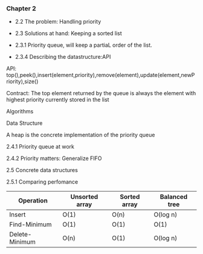 ### Chapter 2

- 2.2 The problem: Handling priority

- 2.3 Solutions at hand: Keeping a sorted list

- 2.3.1 Priority queue, will keep a partiaL order of the list.

- 2.3.4 Describing the datastructure:API 

API: top(),peek(),insert(element,priority),remove(element),update(element,newPriority),size()

Contract: The top element returned by the queue is always the element with highest priority currently stored
in the list

Algorithms

Data Structure

A heap is the concrete implementation of the priority queue

2.4.1 Priority queue at work

2.4.2 Priority matters: Generalize FIFO

2.5 Concrete data structures

2.5.1 Comparing perfomance

| Operation | Unsorted array | Sorted array | Balanced tree|
| --------- | -------------- | ------------ | ------------ |
| Insert    | O(1)           | O(n)         | O(log n)     |
| Find-Minimum | O(1)        | O(1)         | O(1)         |
| Delete-Minimum | O(n)      | O(1)         | O(log n)     |




